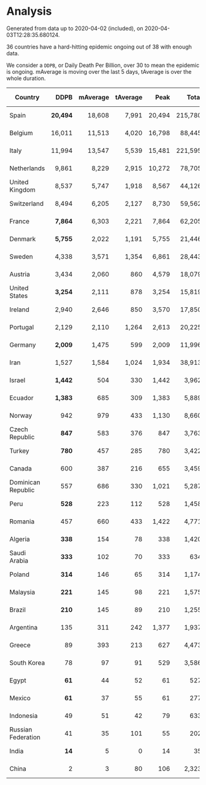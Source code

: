 
# Analysis

Generated from data up to 2020-04-02 (included), on 2020-04-03T12:28:35.680124.

36 countries have a hard-hitting epidemic ongoing out of 38 with enough data.

We consider a `DDPB`, or Daily Death Per Billion, over 30 to mean the epidemic is ongoing.
mAverage is moving over the last 5 days, tAverage is over the whole duration.


| Country | DDPB | mAverage | tAverage | Peak | Total | Start | Peak Date | End | Duration |  Status |
|---------|-----:|---------:|---------:|-----:|------:|-------|-----------|-----|----------|---------|
| Spain | **20,494** | 18,608 | 7,991 | 20,494 | 215,780 | 2020-03-06 | 2020-04-02 | None | 27 days | ongoing |
| Belgium | 16,011 | 11,513 | 4,020 | 16,798 | 88,445 | 2020-03-11 | 2020-03-31 | None | 22 days | ongoing |
| Italy | 11,994 | 13,547 | 5,539 | 15,481 | 221,595 | 2020-02-22 | 2020-03-28 | None | 40 days | ongoing |
| Netherlands | 9,861 | 8,229 | 2,915 | 10,272 | 78,705 | 2020-03-06 | 2020-03-31 | None | 27 days | ongoing |
| United Kingdom | 8,537 | 5,747 | 1,918 | 8,567 | 44,126 | 2020-03-10 | 2020-04-01 | None | 23 days | ongoing |
| Switzerland | 8,494 | 6,205 | 2,127 | 8,730 | 59,562 | 2020-03-05 | 2020-04-01 | None | 28 days | ongoing |
| France | **7,864** | 6,303 | 2,221 | 7,864 | 62,205 | 2020-03-05 | 2020-04-02 | None | 28 days | ongoing |
| Denmark | **5,755** | 2,022 | 1,191 | 5,755 | 21,446 | 2020-03-15 | 2020-04-02 | None | 18 days | ongoing |
| Sweden | 4,338 | 3,571 | 1,354 | 6,861 | 28,443 | 2020-03-12 | 2020-03-31 | None | 21 days | ongoing |
| Austria | 3,434 | 2,060 | 860 | 4,579 | 18,079 | 2020-03-12 | 2020-03-30 | None | 21 days | ongoing |
| United States | **3,254** | 2,111 | 878 | 3,254 | 15,819 | 2020-03-15 | 2020-04-02 | None | 18 days | ongoing |
| Ireland | 2,940 | 2,646 | 850 | 3,570 | 17,850 | 2020-03-12 | 2020-04-01 | None | 21 days | ongoing |
| Portugal | 2,129 | 2,110 | 1,264 | 2,613 | 20,225 | 2020-03-17 | 2020-04-01 | None | 16 days | ongoing |
| Germany | **2,009** | 1,475 | 599 | 2,009 | 11,996 | 2020-03-13 | 2020-04-02 | None | 20 days | ongoing |
| Iran | 1,527 | 1,584 | 1,024 | 1,934 | 38,913 | 2020-02-24 | 2020-03-26 | None | 38 days | ongoing |
| Israel | **1,442** | 504 | 330 | 1,442 | 3,962 | 2020-03-21 | 2020-04-02 | None | 12 days | ongoing |
| Ecuador | **1,383** | 685 | 309 | 1,383 | 5,889 | 2020-03-14 | 2020-04-02 | None | 19 days | ongoing |
| Norway | 942 | 979 | 433 | 1,130 | 8,660 | 2020-03-13 | 2020-03-31 | None | 20 days | ongoing |
| Czech Republic | **847** | 583 | 376 | 847 | 3,763 | 2020-03-23 | 2020-04-02 | None | 10 days | ongoing |
| Turkey | **780** | 457 | 285 | 780 | 3,422 | 2020-03-21 | 2020-04-02 | None | 12 days | ongoing |
| Canada | 600 | 387 | 216 | 655 | 3,459 | 2020-03-17 | 2020-03-31 | None | 16 days | ongoing |
| Dominican Republic | 557 | 686 | 330 | 1,021 | 5,287 | 2020-03-17 | 2020-03-30 | None | 16 days | ongoing |
| Peru | **528** | 223 | 112 | 528 | 1,458 | 2020-03-20 | 2020-04-02 | None | 13 days | ongoing |
| Romania | 457 | 660 | 433 | 1,422 | 4,771 | 2020-03-22 | 2020-03-31 | None | 11 days | ongoing |
| Algeria | **338** | 154 | 78 | 338 | 1,420 | 2020-03-15 | 2020-04-02 | None | 18 days | ongoing |
| Saudi Arabia | **333** | 102 | 70 | 333 | 634 | 2020-03-24 | 2020-04-02 | None | 9 days | ongoing |
| Poland | **314** | 146 | 65 | 314 | 1,174 | 2020-03-15 | 2020-04-02 | None | 18 days | ongoing |
| Malaysia | **221** | 145 | 98 | 221 | 1,575 | 2020-03-17 | 2020-03-29 | None | 16 days | ongoing |
| Brazil | **210** | 145 | 89 | 210 | 1,255 | 2020-03-19 | 2020-04-02 | None | 14 days | ongoing |
| Argentina | 135 | 311 | 242 | 1,377 | 1,937 | 2020-03-25 | 2020-03-30 | None | 8 days | ongoing |
| Greece | 89 | 393 | 213 | 627 | 4,473 | 2020-03-12 | 2020-03-30 | None | 21 days | ongoing |
| South Korea | 78 | 97 | 91 | 529 | 3,586 | 2020-02-23 | 2020-03-10 | None | 39 days | ongoing |
| Egypt | **61** | 44 | 52 | 61 | 527 | 2020-03-23 | 2020-03-28 | None | 10 days | ongoing |
| Mexico | **61** | 37 | 55 | 61 | 277 | 2020-03-28 | 2020-03-31 | None | 5 days | ongoing |
| Indonesia | 49 | 51 | 42 | 79 | 633 | 2020-03-18 | 2020-04-01 | None | 15 days | ongoing |
| Russian Federation | 41 | 35 | 101 | 55 | 202 | 2020-03-31 | 2020-03-31 | None | 2 days | ongoing |
| India | **14** | 5 | 0 | 14 | 35 | 2020-01-22 | 2020-04-02 | 2020-01-22 | 0 days | not started |
| China | 2 | 3 | 80 | 106 | 2,323 | 2020-01-30 | 2020-02-23 | 2020-02-28 | 29 days | finished |


